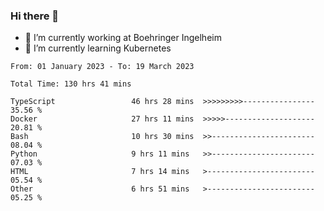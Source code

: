 ### Hi there 👋
- 🔭 I’m currently working at Boehringer Ingelheim
- 🌱 I’m currently learning Kubernetes

 
<!--START_SECTION:waka-->

```text
From: 01 January 2023 - To: 19 March 2023

Total Time: 130 hrs 41 mins

TypeScript                 46 hrs 28 mins  >>>>>>>>>----------------   35.56 %
Docker                     27 hrs 11 mins  >>>>>--------------------   20.81 %
Bash                       10 hrs 30 mins  >>-----------------------   08.04 %
Python                     9 hrs 11 mins   >>-----------------------   07.03 %
HTML                       7 hrs 14 mins   >------------------------   05.54 %
Other                      6 hrs 51 mins   >------------------------   05.25 %
```

<!--END_SECTION:waka-->

 
